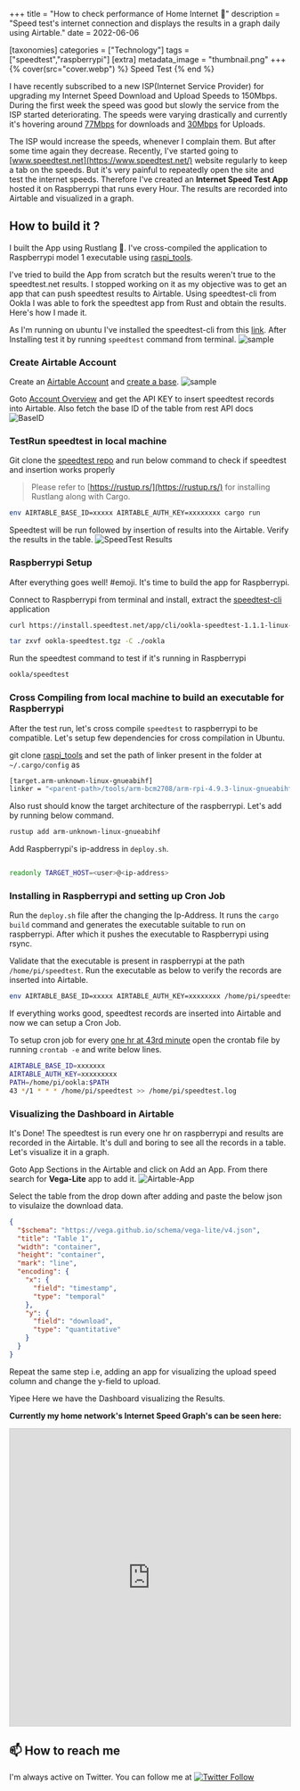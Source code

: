 +++
title = "How to check performance of Home Internet 🚀"
description = "Speed test's internet connection and displays the results in a graph daily using Airtable."
date = 2022-06-06

[taxonomies]
categories = ["Technology"]
tags = ["speedtest","raspberrypi"]
[extra]
metadata_image = "thumbnail.png"
+++
{% cover(src="cover.webp") %}
Speed Test
{% end %}

I have recently subscribed to a new ISP(Internet Service Provider) for upgrading my Internet Speed Download and Upload Speeds to 150Mbps. 
During the first week the speed was good but slowly the service from the ISP started deteriorating. The speeds were varying drastically and currently it's hovering around <ins>77Mbps</ins> for downloads and <ins>30Mbps</ins> for Uploads.

The ISP would increase the speeds, whenever I complain them. But after some time again they decrease. Recently, I've started going to [www.speedtest.net](https://www.speedtest.net/) website regularly to keep a tab on the speeds. But it's very painful to repeatedly open the site and test the internet speeds. Therefore I've created an **Internet Speed Test App** hosted it on Raspberrypi that runs every Hour. The results are recorded into Airtable and visualized in a graph.


## How to build it ?

I built the App using Rustlang 🦀. I've cross-compiled the application to Raspberrypi model 1 executable using [raspi_tools](https://github.com/raspberrypi/tools).

I've tried to build the App from scratch but the results weren't true to the speedtest.net results. I stopped working on it as my objective was to get an app that can push speedtest results to Airtable. Using speedtest-cli from Ookla I was able to fork the speedtest app from Rust and obtain the results. Here's how I made it.

As I'm running on ubuntu I've installed the speedtest-cli from this [link](https://www.speedtest.net/apps/cli). After Installing test it by running `speedtest` command from terminal. ![sample](./sample.gif)

### Create Airtable Account
Create an [Airtable Account](https://airtable.com/signup#) and [create a base](https://airtable.com/). ![sample](./Airtable-Base.png)

Goto [Account Overview](https://airtable.com/account) and get the API KEY to insert speedtest records into Airtable. Also fetch the base ID of the table
from rest API docs ![BaseID](./Airtable_Base_Id.png)

### TestRun speedtest in local machine
Git clone the [speedtest repo](https://github.com/Enforcer007/rustyspeedtest) and run below command to check if speedtest and insertion works properly

> Please refer to [https://rustup.rs/](https://rustup.rs/) for installing Rustlang along with Cargo.

```bash
env AIRTABLE_BASE_ID=xxxxx AIRTABLE_AUTH_KEY=xxxxxxxx cargo run
```

Speedtest will be run followed by insertion of results into the Airtable. Verify the results in the table. ![SpeedTest Results](./Airtable-Results.png)

### Raspberrypi Setup
After everything goes well! #emoji. It's time to build the app for Raspberrypi.

Connect to Raspberrypi from terminal and install, extract the [speedtest-cli](https://install.speedtest.net/app/cli/ookla-speedtest-1.1.1-linux-armhf.tgz) application

```bash
curl https://install.speedtest.net/app/cli/ookla-speedtest-1.1.1-linux-armhf.tgz -o speedtest.tgz

tar zxvf ookla-speedtest.tgz -C ./ookla
```

Run the speedtest command to test if it's running in Raspberrypi
```bash
ookla/speedtest
```

### Cross Compiling from local machine to build an executable for Raspberrypi
After the test run, let's cross compile `speedtest` to raspberrypi to be compatible. Let's setup few dependencies for cross compilation in Ubuntu.

git clone [raspi_tools](https://github.com/raspberrypi/tools.git) and set the path of linker present in the folder at `~/.cargo/config` as
```bash
[target.arm-unknown-linux-gnueabihf]
linker = "<parent-path>/tools/arm-bcm2708/arm-rpi-4.9.3-linux-gnueabihf/bin/arm-linux-gnueabihf-gcc"
```
Also rust should know the target architecture of the raspberrypi. Let's add by running below command.

```bash
rustup add arm-unknown-linux-gnueabihf
```

Add Raspberrypi's ip-address in `deploy.sh`.
```bash

readonly TARGET_HOST=<user>@<ip-address>

```

### Installing in Raspberrypi and setting up Cron Job
Run the `deploy.sh` file after the changing the Ip-Address. It runs the `cargo build` command and generates the executable suitable to run on raspberrypi. After which it pushes the executable to Raspberrypi using rsync.

Validate that the executable is present in raspberrypi at the path `/home/pi/speedtest`. Run the executable as below to verify the records are inserted into Airtable.

```bash
env AIRTABLE_BASE_ID=xxxxx AIRTABLE_AUTH_KEY=xxxxxxxx /home/pi/speedtest
```

If everything works good, speedtest records are inserted into Airtable and now we can setup a Cron Job.

To setup cron job for every <ins>one hr at 43rd minute</ins> open the crontab file by running `crontab -e` and write below lines.

```bash
AIRTABLE_BASE_ID=xxxxxxx
AIRTABLE_AUTH_KEY=xxxxxxxxx
PATH=/home/pi/ookla:$PATH
43 */1 * * * /home/pi/speedtest >> /home/pi/speedtest.log

```
### Visualizing the Dashboard in Airtable
It's Done! The speedtest is run every one hr on raspberrypi and results are recorded in the Airtable. It's dull and boring to see all the records in a table. Let's visualize it in a graph.

Goto App Sections in the Airtable and click on Add an App. From there search for **Vega-Lite** app to add it.
![Airtable-App](./airtable-app.gif)

Select the table from the drop down after adding and paste the below json to visulaize the download data.
```json
{
  "$schema": "https://vega.github.io/schema/vega-lite/v4.json",
  "title": "Table 1",
  "width": "container",
  "height": "container",
  "mark": "line",
  "encoding": {
    "x": {
      "field": "timestamp",
      "type": "temporal"
    },
    "y": {
      "field": "download",
      "type": "quantitative"
    }
  }
}
```

Repeat the same step i.e, adding an app for visualizing the upload speed column and change the y-field to upload.

Yipee Here we have the Dashboard visualizing the Results.

**Currently my home network's Internet Speed Graph's can be seen here:**

<iframe class="airtable-embed" src="https://airtable.com/embed/shr6keYVxjy6V0maD?backgroundColor=red" frameborder="0" onmousewheel="" width="100%" height="533" style="background: transparent; border: 1px solid #ccc;"></iframe>


## 📫 How to reach me
I'm always active on Twitter. You can follow me at [![Twitter Follow](https://img.shields.io/twitter/follow/143akhi?style=social)](https://mobile.twitter.com/143akhi)